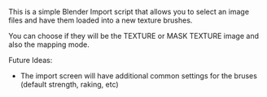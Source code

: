 This is a simple Blender Import script that allows you to select an image files and have them loaded into a new texture brushes. 

You can choose if they will be the TEXTURE or MASK TEXTURE image and also the mapping mode.


Future Ideas: 
* The import screen will have additional common settings for the bruses (default strength, raking, etc)
